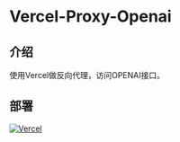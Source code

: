 # Vercel-Proxy-Openai
## 介绍
使用Vercel做反向代理，访问OPENAI接口。
## 部署
[![Vercel](https://vercel.com/button)](https://vercel.com/import/project?template=https://github.com/wakaka168/Vercel_Proxy_Openai)
